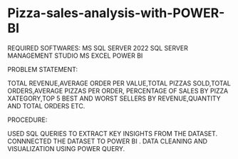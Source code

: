 # Pizza-sales-analysis-with-POWER-BI

REQUIRED SOFTWARES: MS SQL SERVER 2022 SQL SERVER MANAGEMENT STUDIO MS EXCEL POWER BI

PROBLEM STATEMENT:

TOTAL REVENUE,AVERAGE ORDER PER VALUE,TOTAL PIZZAS SOLD,TOTAL ORDERS,AVERAGE PIZZAS PER ORDER, PERCENTAGE OF SALES BY PIZZA XATEGORY,TOP 5 BEST AND WORST SELLERS BY REVENUE,QUANTITY AND TOTAL ORDERS ETC.

PROCEDURE:

USED SQL QUERIES TO EXTRACT KEY INSIGHTS FROM THE DATASET. CONNNECTED THE DATASET TO POWER BI . DATA CLEANING AND VISUALIZATION USING POWER QUERY.
